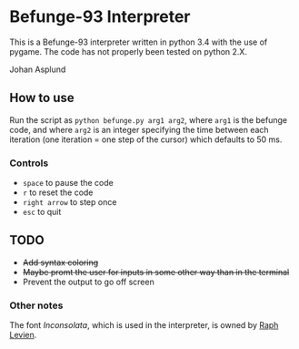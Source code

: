 # Befunge-93 Interpreter

This is a Befunge-93 interpreter written in python 3.4 with the use of pygame. The code has not properly been tested on python 2.X.

Johan Asplund

## How to use
Run the script as ``python befunge.py arg1 arg2``, where ``arg1`` is the befunge code, and where  ``arg2`` is an integer specifying the time between each iteration (one iteration = one step of the cursor) which defaults to 50 ms.

### Controls
- ``space`` to pause the code
- ``r`` to reset the code
- ``right arrow`` to step once
- ``esc`` to quit

## TODO
- ~~Add syntax coloring~~
- ~~Maybe promt the user for inputs in some other way than in the terminal~~
- Prevent the output to go off screen

### Other notes
The font *Inconsolata*, which is used in the interpreter, is owned by [Raph Levien](http://levien.com/type/myfonts/inconsolata.html).
